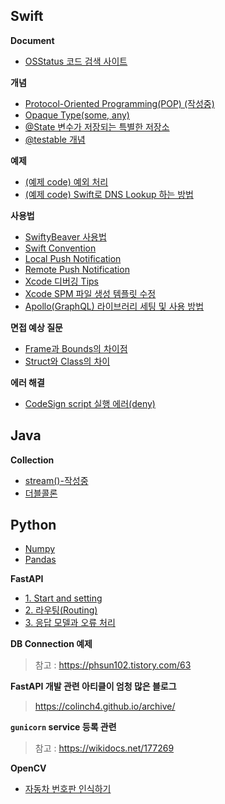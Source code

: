 
## Swift
**Document**
- [OSStatus 코드 검색 사이트](Swift/OSStatus%20코드%20검색%20사이트.md)

**개념**
- [Protocol-Oriented Programming(POP) (작성중)](Swift/Protocol-Oriented%20Programming(POP)%20(작성중).md)
- [Opaque Type(some, any)](Swift/Opaque%20Type(some,%20any).md)
- [@State 변수가 저장되는 특별한 저장소](Swift/@State%20변수가%20저장되는%20특별한%20저장소.md)
- [@testable 개념](Swift/@testable%20개념.md)

**예제**
- [(예제 code) 예외 처리](Swift/(예제%20code)%20예외%20처리.md)
- [(예제 code) Swift로 DNS Lookup 하는 방법](Swift/(예제%20code)%20Swift로%20DNS%20Lookup%20하는%20방법.md)

**사용법**
- [SwiftyBeaver 사용법](Swift/SwiftyBeaver%20사용법.md)
- [Swift Convention](Swift/Swift%20Convention.md)
- [Local Push Notification](Swift/Local%20Push%20Notification.md)
- [Remote Push Notification](Swift/Remote%20Push%20Notification.md)
- [Xcode 디버깅 Tips](Swift/Xcode%20디버깅%20Tips.md)
- [Xcode SPM 파일 생성 템플릿 수정](Swift/Xcode%20SPM%20파일%20생성%20템플릿%20수정.md)
- [Apollo(GraphQL) 라이브러리 세팅 및 사용 방법](Swift/Apollo(GraphQL)%20라이브러리%20세팅%20및%20사용%20방법.md)

**면접 예상 질문**
- [Frame과 Bounds의 차이점](Swift/Frame과%20Bounds의%20차이점.md)
- [Struct와 Class의 차이](Swift/Struct와%20Class의%20차이.md)

**에러 해결**
- [CodeSign script 실행 에러(deny)](Swift/CodeSign%20script%20실행%20에러(deny).md)


## Java
**Collection**
- [stream()-작성중](Java/stream().md)
- [더블콜론](Java/더블콜론.md)


## Python
- [Numpy](Python/Numpy.md)
- [Pandas](Python/Pandas.md)

**FastAPI**
- [1. Start and setting](Python/1.%20Start%20and%20setting.md)
- [2. 라우팅(Routing)](Python/2.%20라우팅(Routing).md)
- [3. 응답 모델과 오류 처리](Python/3.%20응답%20모델과%20오류%20처리.md)

**DB Connection 예제**
> 참고 : https://phsun102.tistory.com/63

**FastAPI 개발 관련 아티클이 엄청 많은 블로그**
> https://colinch4.github.io/archive/

**`gunicorn` service 등록 관련**
> 참고 : https://wikidocs.net/177269

**OpenCV**
- [자동차 번호판 인식하기](Python/자동차%20번호판%20인식하기.md)